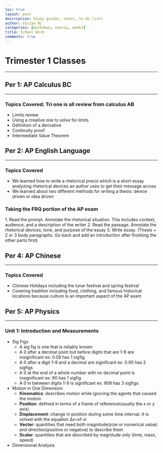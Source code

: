 ```yaml
---
toc: true
layout: post
description: Study guides, notes, to-do lists
author: Vivian Ni
categories: [markdown, noncsp, week1]
title: School Work
comments: true
---
```


<h1>Trimester 1 Classes</h1>
<hr>

<h2>Per 1: AP Calculus BC</h2>
<hr>
<h3>Topics Covered: Tri one is all review from calculus AB</h3>
<ul>
    <li>Limits review</li>
    <li>Using a creative one to solve for limits</li>
    <li>Definition of a derivative</li>
    <li>Continuity proof</li>
    <li>Intermediate Value Theorem</li>
</ul>

<h2>Per 2: AP English Language</h2>
<hr>
<h3>Topics Covered</h3>
<ul>
    <li>We learned how to write a rhetorical precis which is a short essay analyzing rhetorical devices an author uses to get their message across</li>
    <li>We learned about two different methods for writing a thesis: device driven or idea driven</li>
</ul>

<h3>Taking the FRQ portion of the AP exam</h3>
1. Read the prompt. Annotate the rhetorical situation. This includes context, audience, and a description of the writer
2. Read the passage. Annotate the rhetorical devices, tone, and purpose of the essay
3. Write essay. (Thesis + 2 or 3 body paragraphs. Go back and add an introduction after finishing the other parts first)

<h2>Per 4: AP Chinese</h2>
<hr>
<h3>Topics Covered</h3>
<ul>
    <li>Chinese Holidays including the lunar festival and spring festival</li>
    <li>Covering tradition including food, clothing, and famous historical locations because culture is an important aspect of the AP exam</li>
</ul>

<h2>Per 5: AP Physics</h2>
<hr>
<h3>Unit 1: Introduction and Measurements</h3>
<ul>
    <li>Sig Figs
        <ul>
            <li>A sig fig is one that is reliably known</li>
            <li>A 0 after a decimal point but before digits that are 1-9 are insignificant ex: 0.09 has 1 sigfig</li>
            <li>A 0 after a digit 1-9 and a decimal are significant ex: 0.90 has 2 sigfigs</li>
            <li>A 0 at the end of a whole number with no decimal point is insignificant ex: 90 has 1 sigfig</li>
            <li>A 0 in between digits 1-9 is significant ex: 909 has 3 sigfigs</li>
        </ul>
    </li>
    <li>Motion in One Dimension
        <ul>
            <li><b>Kinematics</b>: describes motion while ignoring the agents that caused the motion</li>
            <li><b>Position</b>: defined in terms of a frame of reference(usually the x or y axis)</li>
            <li><b>Displacement</b>: change in position during some time interval. It is solved with the equation Δx=xf-xi</li>
            <li><b>Vector</b>: quantities that need both magnitude(size or numerical value) and direction(positive or negative) to describe them</li>
            <li><b>Scalar</b>: quantities that are described by magnitude only (time, mass, speed)</li>
        </ul>
    </li>
    <li>Dimensional Analysis</li>

        